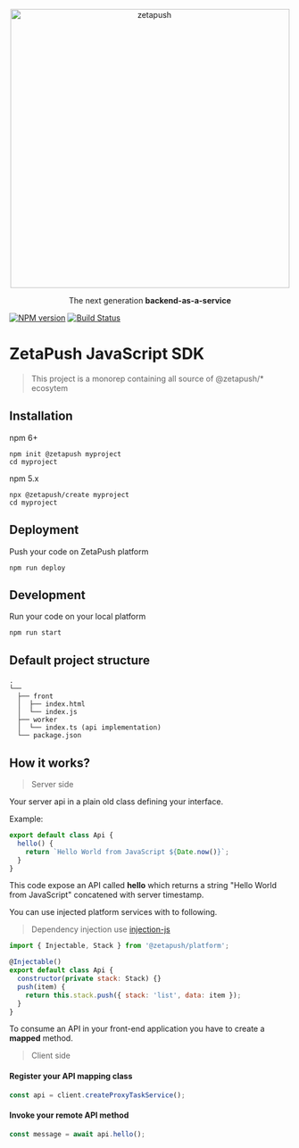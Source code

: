 <p align="center">
  <a href="https://zetapush.com/">
    <img alt="zetapush" src="https://zetapush.com/assets/img/zt_logo@2x.png" width="500">
  </a>
</p>

<p align="center">
  The next generation <strong>backend-as-a-service</strong>
</p>

[![NPM version][npm-version-image]][npm-url]
[![Build Status][build-status-image]][build-status-url]

# ZetaPush JavaScript SDK

> This project is a monorep containing all source of @zetapush/* ecosytem

## Installation

npm 6+

```console
npm init @zetapush myproject
cd myproject
```

npm 5.x

```console
npx @zetapush/create myproject
cd myproject
```

## Deployment

Push your code on ZetaPush platform

```console
npm run deploy
```

## Development

Run your code on your local platform

```console
npm run start
```

## Default project structure

```console
.
└──
  ├── front
  │  ├── index.html
  │  └── index.js
  ├── worker
  │  └── index.ts (api implementation)
  └── package.json
```

## How it works?

> Server side

Your server api in a plain old class defining your interface.

Example:

```js
export default class Api {
  hello() {
    return `Hello World from JavaScript ${Date.now()}`;
  }
}
```

This code expose an API called **hello** which returns a string "Hello World from JavaScript" concatened with server timestamp.

You can use injected platform services with to following.

> Dependency injection use [injection-js](https://github.com/mgechev/injection-js)

```js
import { Injectable, Stack } from '@zetapush/platform';

@Injectable()
export default class Api {
  constructor(private stack: Stack) {}
  push(item) {
    return this.stack.push({ stack: 'list', data: item });
  }
}
```

To consume an API in your front-end application you have to create a **mapped** method.

> Client side

#### Register your API mapping class

```js
const api = client.createProxyTaskService();
```

#### Invoke your remote API method

```js
const message = await api.hello();
```

[npm-version-image]: http://img.shields.io/npm/v/@zetapush/core.svg?style=flat-square
[npm-url]: https://npmjs.org/package/@zetapush/core

[build-status-image]: http://img.shields.io/travis/zetapush/zetapush.svg?style=flat-square
[build-status-url]: http://travis-ci.org/zetapush/zetapush
